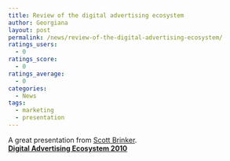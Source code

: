 ```yaml
---
title: Review of the digital advertising ecosystem
author: Georgiana
layout: post
permalink: /news/review-of-the-digital-advertising-ecosystem/
ratings_users:
  - 0
ratings_score:
  - 0
ratings_average:
  - 0
categories:
  - News
tags:
  - marketing
  - presentation
---
```

<div id="__ss_3089852" style="width: 425px;">
  A great presentation from <a title="Scott Brinker" href="http://www.chiefmartec.com/">Scott Brinker</a>.
</div>

<div style="width: 425px;">
</div>

<div style="width: 425px;">
  <strong><a title="Digital Advertising Ecosystem 2010" href="http://www.slideshare.net/gregstuart/digital-advertising-ecosystem-2010">Digital Advertising Ecosystem 2010</a></strong>
</div>